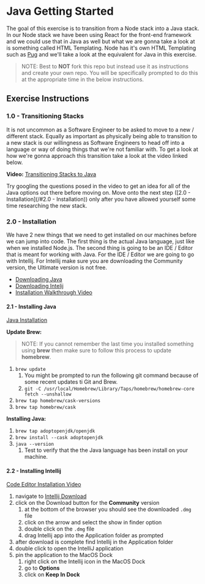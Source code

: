 # Java Getting Started

The goal of this exercise is to transition from a Node stack into a Java stack. In our Node stack we have been using React for the front-end framework and we could use that in Java as well but what we are gonna take a look at is something called HTML Templating. Node has it's own HTML Templating such as [Pug](https://pugjs.org/api/getting-started.html) and we'll take a look at the equivalent for Java in this exercise.

> NOTE: Best to **NOT** fork this repo but instead use it as instructions and create your own repo. You will be specifically prompted to do this at the appropriate time in the below instructions.

## Exercise Instructions

### 1.0 - Transitioning Stacks

It is not uncommon as a Software Engineer to be asked to move to a new / different stack. Equally as important as physically being able to transition to a new stack is our willingness as Software Engineers to head off into a language or way of doing things that we're not familiar with. To get a look at how we're gonna approach this transition take a look at the video linked below.

**Video:**
[Transitioning Stacks to Java](https://vimeo.com/492086703)

Try googling the questions posed in the video to get an idea for all of the Java options out there before moving on. Move onto the next step ([2.0 - Installation](/#2.0 - Installation)) only after you have allowed yourself some time researching the new stack.

### 2.0 - Installation

We have 2 new things that we need to get installed on our machines before we can jump into code. The first thing is the actual Java language, just like when we installed Node.js. The second thing is going to be an IDE / Editor that is meant for working with Java. For the IDE / Editor we are going to go with Intellij. For Intellij make sure you are downloading the Community version, the Ultimate version is not free.

- [Downloading Java](https://adoptopenjdk.net/)
- [Downloading Intelij](https://www.jetbrains.com/idea/download/#section=mac)
- [Installation Walkthrough Video](https://vimeo.com/493430338)

#### 2.1 - Installing Java

[Java Installation](https://vimeo.com/493430338)

**Update Brew:**

> NOTE: If you cannot remember the last time you installed something using **brew** then make sure to follow this process to update **homebrew**.

1. `brew update`
    1. You might be prompted to run the following git command because of some recent updates ti Git and Brew.
    1. `git -C /usr/local/Homebrew/Library/Taps/homebrew/homebrew-core fetch --unshallow`
1. `brew tap homebrew/cask-versions`
1. `brew tap homebrew/cask`

**Installing Java:**

1. `brew tap adoptopenjdk/openjdk`
1. `brew install --cask adoptopenjdk`
1. `java --version`
    1. Test to verify that the the Java language has been install on your machine.

#### 2.2 - Installing Intellij

[Code Editor Installation Video](https://vimeo.com/493430338#t=7m3s)

1. navigate to [Intellij Download](https://www.jetbrains.com/idea/download/#section=mac)
1. click on the Download button for the **Community** version
    1. at the bottom of the browser you should see the downloaded `.dmg` file
    1. click on the arrow and select the show in finder option
    1. double click on the `.dmg` file
    1. drag Intellij app into the Application folder as prompted
1. after download is complete find Intellij in the Application folder
1. double click to open the IntelliJ application
1. pin the application to the MacOS Dock
    1. right click on the Intellij icon in the MacOS Dock
    1. go to **Options**
    1. click on **Keep In Dock**
